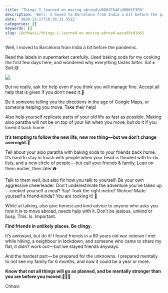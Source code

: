 ```yaml
---
title: "Things I learned on moving abroad\U0001F646\U0001F3FB"
description: 'Well, I moved to Barcelona from India a bit before the pandemic.'
date: '2020-11-17T10:30:32.351Z'
categories: []
keywords: []
slug: /@chhavii/things-i-learned-on-moving-abroad-aaca99cd1b65
---
```


Well, I moved to Barcelona from India a bit before the pandemic.

Read the labels in supermarket carefully. Used baking soda for my cooking the first few days here, and wondered why everything tastes bitter. Sal ≠ Salt.😅

![](https://cdn-images-1.medium.com/max/800/1*7wuNTh3P5qK5GRCCwdZtmg.jpeg)

But no really, ask for help even if you think you will manage fine. Accept all help that is given if you don’t need it.💙

Be it someone telling you the directions in the age of Google Maps, or someone helping you move. Take their help!

Also help yourself replicate parts of your old life as fast as possible. Making aloo paratha will not be on top of your list when you move, but do it if you loved it back home.

**It’s tempting to follow the new life, new me thing — but we don’t change overnight.**💁

Tell about your aloo paratha with baking soda to your friends back home. It’s hard to stay in touch with people when your head is flooded with to-do lists, and a new circle of people — but call your friends & family. Lean on them earlier, then later.☎️

Talk to them well, but also fix how you talk to yourself. Be your own aggressive cheerleader. Don’t underestimate the adventure you’ve taken up — cooked yourself a meal? Yay! Took the right metro? Wohoo! Made yourself a friend-kinda? You are rocking it! 💃

While at talking, also give honest and kind advice to anyone who asks you how it is to move abroad, needs help with it. Don’t be jealous, unkind or busy. This. Is. Important.

**Find friends in unlikely places. Be clingy.**

It’s awkward, but do it! I found friends in a 80 years old war veteran I met while hiking, a neighbour in lockdown, and someone who came to share my flat, it didn’t work out — but we stayed friends anyways.

And the hardest part — be prepared for the unknowns. I prepared mentally to not see my family for 6 months, and now it could be a year or more.

**Know that not all things will go as planned, and be mentally stronger than you are before you moved.**💪🏻💖

Chhavi